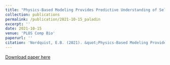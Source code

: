 ```yaml
---
title: "Physics-Based Modeling Provides Predictive Understanding of Selectively Promiscuous Substrate Binding by Hsp70 Chaperones"
collection: publications
permalink: /publication/2021-10-15_paladin
excerpt: ''
date: 2021-10-15
venue: 'PLOS Comp Bio'
paperurl: ''
citation: 'Nordquist, E.B. (2021). &quot;Physics-Based Modeling Provides Predictive Understanding of Selectively Promiscuous Substrate Binding by Hsp70 Chaperones&quot; <i>PLOS Comp Bio</i>. (accepted)'
---
```


[Download paper here](http://academicpages.github.io/files/paper2.pdf)

